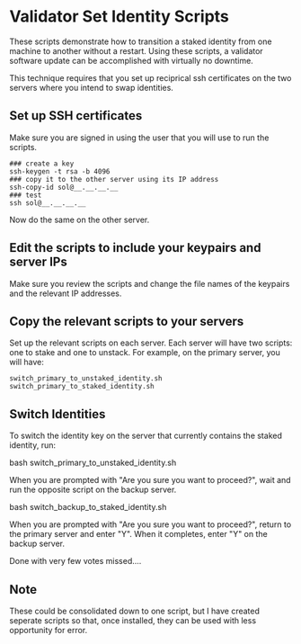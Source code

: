 # Validator Set Identity Scripts
These scripts demonstrate how to transition a staked identity from one machine to another without a restart. Using these scripts, a validator software update can be accomplished with virtually no downtime.

This technique requires that you set up reciprical ssh certificates on the two servers where you intend to swap identities.

## Set up SSH certificates

Make sure you are signed in using the user that you will use to run the scripts.
```
### create a key
ssh-keygen -t rsa -b 4096
### copy it to the other server using its IP address
ssh-copy-id sol@__.__.__.__ 
### test
ssh sol@__.__.__.__
```
Now do the same on the other server.

## Edit the scripts to include your keypairs and server IPs

Make sure you review the scripts and change the file names of the keypairs and the relevant IP addresses.

## Copy the relevant scripts to your servers

Set up the relevant scripts on each server. Each server will have two scripts: one to stake and one to unstack. For example, on the primary server, you will have:
```
switch_primary_to_unstaked_identity.sh
switch_primary_to_staked_identity.sh
```
## Switch Identities

To switch the identity key on the server that currently contains the staked identity, run:

bash switch_primary_to_unstaked_identity.sh

When you are prompted with "Are you sure you want to proceed?", wait and run the opposite script on the backup server.

bash switch_backup_to_staked_identity.sh

When you are prompted with "Are you sure you want to proceed?", return to the primary server and enter "Y".  When it completes, enter "Y" on the backup server.

Done with very few votes missed....

## Note
These could be consolidated down to one script, but I have created seperate scripts so that, once installed, they can be used with less opportunity for error.
